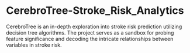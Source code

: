 # CerebroTree-Stroke_Risk_Analytics
CerebroTree is an in-depth exploration into stroke risk prediction utilizing decision tree algorithms. The project serves as a sandbox for probing feature significance and decoding the intricate relationships between variables in stroke risk.
